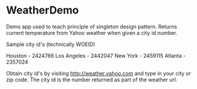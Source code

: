 WeatherDemo
===========

Demo app used to teach principle of singleton design pattern.  Returns current temperature from Yahoo weather when given a city id number.

Sample city id's (technically WOEID)

Houston - 2424766
Los Angeles - 2442047
New York - 2459115
Atlanta - 2357024

Obtain city id's by visiting http://weather.yahoo.com and type in your city or zip code.  The city id is the number returned as part of the weather url.

